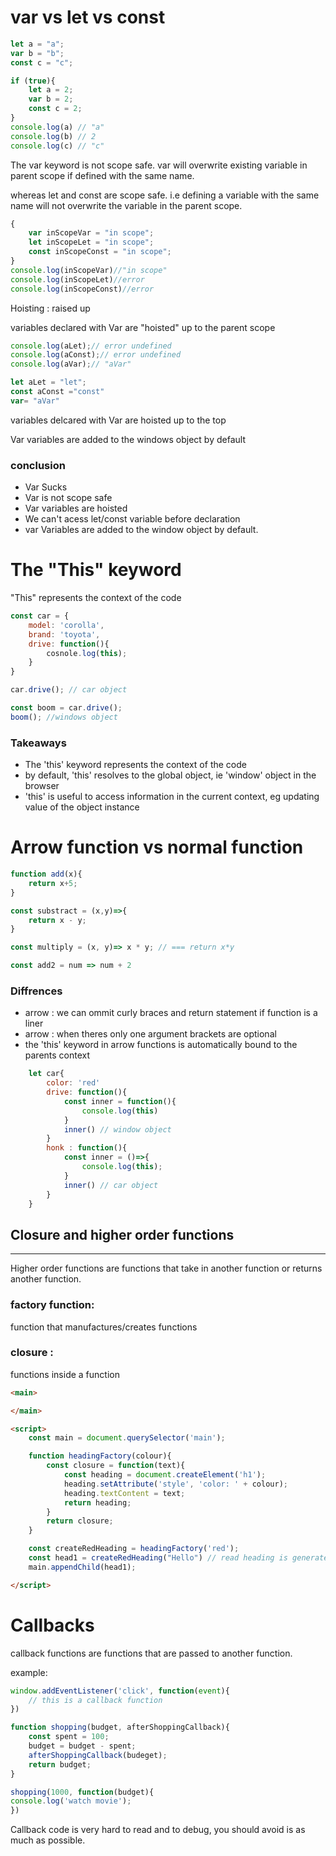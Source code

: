 # var vs let vs const
```Javascript
let a = "a";
var b = "b";
const c = "c";

if (true){
    let a = 2;
    var b = 2;
    const c = 2;
}
console.log(a) // "a"
console.log(b) // 2
console.log(c) // "c"
```
The var keyword is not scope safe.
var will overwrite existing variable in parent scope if defined with the same name.

whereas let and const are scope safe. i.e defining a variable with the same name will not overwrite the variable in the parent scope.


```Javascript
{
    var inScopeVar = "in scope";
    let inScopeLet = "in scope";
    const inScopeConst = "in scope";
}
console.log(inScopeVar)//"in scope"
console.log(inScopeLet)//error
console.log(inScopeConst)//error
```
Hoisting : raised up

variables declared with Var are "hoisted" up to the parent scope

```Javascript
console.log(aLet);// error undefined
console.log(aConst);// error undefined
console.log(aVar);// "aVar"

let aLet = "let";
const aConst ="const"
var= "aVar"
```
variables delcared with Var are hoisted up to the top

Var variables are added to the windows object by default

### conclusion
* Var Sucks
* Var is not scope safe
* Var variables are hoisted
* We can't acess let/const variable before declaration
* var Variables are added to the window object by default.

# The "This" keyword
"This" represents the context of the code

``` Javascript
const car = {
    model: 'corolla',
    brand: 'toyota',
    drive: function(){
        cosnole.log(this);
    }
}

car.drive(); // car object

const boom = car.drive();
boom(); //windows object

```

### Takeaways
* The 'this' keyword represents the context of the code
* by default, 'this' resolves to the global object, ie 'window' object in the browser
* 'this' is useful to access information in the current context, eg updating value of the object instance

# Arrow function vs normal function
```Javascript
function add(x){
    return x+5;
}

const substract = (x,y)=>{
    return x - y;
}

const multiply = (x, y)=> x * y; // === return x*y

const add2 = num => num + 2
``` 
### Diffrences
* arrow : we can ommit curly braces and return statement if function is a  liner
* arrow : when theres only one argument brackets are optional
* the 'this' keyword in arrow functions is automatically bound to the parents context
```Javascript
    let car{
        color: 'red'
        drive: function(){
            const inner = function(){
                console.log(this)
            }
            inner() // window object
        }
        honk : function(){
            const inner = ()=>{
                console.log(this);
            }
            inner() // car object
        }
    }
```

## Closure and higher order functions
___

Higher order functions are functions that take in another function or returns another function. 

### factory function: 
function that manufactures/creates functions

### closure :
functions inside a function

```html
<main>

</main>

<script>
    const main = document.querySelector('main');

    function headingFactory(colour){
        const closure = function(text){
            const heading = document.createElement('h1');
            heading.setAttribute('style', 'color: ' + colour);
            heading.textContent = text;
            return heading;
        }
        return closure;
    }

    const createRedHeading = headingFactory('red');
    const head1 = createRedHeading("Hello") // read heading is generated"
    main.appendChild(head1);

</script>

```

# Callbacks
callback functions are functions that are passed to another function.

example: 
```Javascript
window.addEventListener('click', function(event){
    // this is a callback function
})
```

```Javascript
function shopping(budget, afterShoppingCallback){
    const spent = 100;
    budget = budget - spent;
    afterShoppingCallback(budeget);
    return budget;
}

shopping(1000, function(budget){
console.log('watch movie');
})
```
Callback code is very hard to read and to debug, you should avoid is as much as possible.
